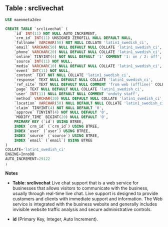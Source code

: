 Table : srclivechat
-------------------

```SQL
USE maenmeta2dev

CREATE TABLE `srclivechat` (
	`id` INT(11) NOT NULL AUTO_INCREMENT,
	`crm_id` INT(11) UNSIGNED ZEROFILL NULL DEFAULT NULL,
	`fullname` VARCHAR(50) NOT NULL COLLATE 'latin1_swedish_ci',
	`email` VARCHAR(50) NULL DEFAULT NULL COLLATE 'latin1_swedish_ci',
	`phone` VARCHAR(20) NULL DEFAULT NULL COLLATE 'latin1_swedish_ci',
	`online` TINYINT(4) NOT NULL DEFAULT '1' COMMENT '1: on / 2: off',
	`source` INT(11) NOT NULL,
	`media` VARCHAR(10) NULL DEFAULT NULL COLLATE 'latin1_swedish_ci',
	`event` INT(11) NOT NULL,
	`content` TEXT NOT NULL COLLATE 'latin1_swedish_ci',
	`response` TEXT NULL DEFAULT NULL COLLATE 'latin1_swedish_ci',
	`ref_site` TEXT NULL DEFAULT NULL COMMENT 'from web (offline)' COLLATE 'latin1_swedish_ci',
	`page` TEXT NULL DEFAULT NULL COLLATE 'latin1_swedish_ci',
	`user` INT(11) NULL DEFAULT NULL COMMENT 'onduty staff',
	`method` VARCHAR(20) NULL DEFAULT NULL COLLATE 'latin1_swedish_ci',
	`location` VARCHAR(50) NULL DEFAULT NULL COLLATE 'latin1_swedish_ci',
	`claim` TINYINT(4) NOT NULL DEFAULT '0',
	`approve` TINYINT(4) NOT NULL DEFAULT '0',
	`MODIFY_TIME` BIGINT(20) NULL DEFAULT '0',
	PRIMARY KEY (`id`) USING BTREE,
	INDEX `crm_id` (`crm_id`) USING BTREE,
	INDEX `user` (`user`) USING BTREE,
	INDEX `source` (`source`) USING BTREE,
	INDEX `email` (`email`) USING BTREE
)
COLLATE='latin1_swedish_ci'
ENGINE=InnoDB
AUTO_INCREMENT=29122
;
```
__Notes__

+ __Table: srclivechat__ Live chat support that is a web service for businesses that allows visitors to communicate with the business, usually through real-time live chat. Live support is designed to provide customers and clients with immediate support and information. The Web service is integrated with the business website and generally includes invisible website traffic analysis and secure administrative controls.
  
+ __id__ (Primary Key, Integer, Auto Increment).
  



